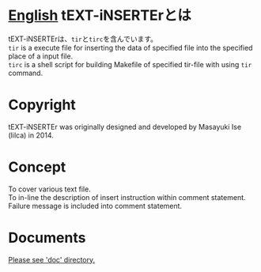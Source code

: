 [English](README.md)
tEXT-iNSERTErとは
===

tEXT-iNSERTErは、`tir`と`tirc`を含んでいます。  
`tir` is a execute file for inserting the data of specified file into the specified place of a input file.  
`tirc` is a shell script for building Makefile of specified tir-file with using `tir` command.  

Copyright
===
tEXT-iNSERTEr was originally designed and developed by Masayuki Ise (lilca) in 2014.

Concept
===
To cover various text file.  
To in-line the description of insert instruction within comment statement.  
Failure message is included into comment statement.  

Documents
===
[Please see 'doc' directory.](doc/contents.md)

